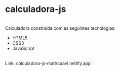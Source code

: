 # calculadora-js
<br>
Calculadora construida com as seguintes tecnologias:
<ul>
  <li>HTML5</li>
  <li>CSS3</li>
  <li>JavaScript</li>
</ul>
<br>
Link: calculadora-js-mathcaavl.netlify.app
